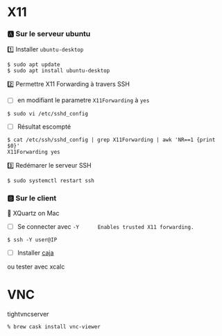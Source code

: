 # X11

### :a: Sur le serveur ubuntu

:one: Installer `ubuntu-desktop`

```
$ sudo apt update
$ sudo apt install ubuntu-desktop
```

:two: Permettre X11 Forwarding à travers SSH

- [ ] en modifiant le parametre `X11Forwarding` à `yes`

```
$ sudo vi /etc/sshd_config
```

- [ ] Résultat escompté

```
$ cat /etc/ssh/sshd_config | grep X11Forwarding | awk 'NR==1 {print $0}'
X11Forwarding yes
```

:three: Redémarer le serveur SSH

```
$ sudo systemctl restart ssh
```

### :b: Sur le client


:apple: XQuartz on Mac 

- [ ] Se connecter avec `-Y      Enables trusted X11 forwarding.` 

```
$ ssh -Y user@IP
```

- [ ] Installer [caja](https://ubuntu-mate.community/t/x11-forwarding-with-caja-in-18-04-1/18911)

ou tester avec xcalc

# VNC

tightvncserver


```
% brew cask install vnc-viewer
```
